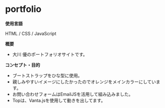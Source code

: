 # portfolio
**使用言語**

HTML / CSS / JavaScript

**概要**

- 大川 優のポートフォリオサイトです。

**コンセプト・目的**

- ブートストラップをひな型に使用。
- 親しみやすいイメージにしたかったのでオレンジをメインカラーにしています。
- お問い合わせフォームはEmailJSを活用して組み込みました。
- Topは、Vanta.jsを使用して動きを出してます。
